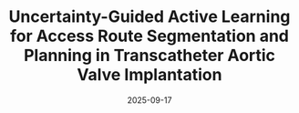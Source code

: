 ---
title: "Uncertainty-Guided Active Learning for Access Route Segmentation and Planning in Transcatheter Aortic Valve Implantation"
collection: publications
permalink: /publications/uncertainty-guided-active-learning-tavi/
excerpt: "This study introduces an annotation-efficient active learning pipeline for 3D segmentation and automated diameter quantification in CMR-based TAVI planning."
date: 2025-09-17
venue: "Journal of Imaging, MDPI"
citation: 'Mahdi Islam, Musarrat Tabassum, Agnes Mayr, Christian Kremser, Markus Haltmeier, Enrique Almar-Munoz. "Uncertainty-Guided Active Learning for Access Route Segmentation and Planning in Transcatheter Aortic Valve Implantation." *Journal of Imaging*, vol. 11, no. 9, 318, 2025. https://doi.org/10.3390/jimaging11090318.'
authors: "Mahdi Islam, Musarrat Tabassum, Agnes Mayr, Christian Kremser, Markus Haltmeier, Enrique Almar-Munoz"
publisher: "MDPI"
paper_url: "https://doi.org/10.3390/jimaging11090318"
---